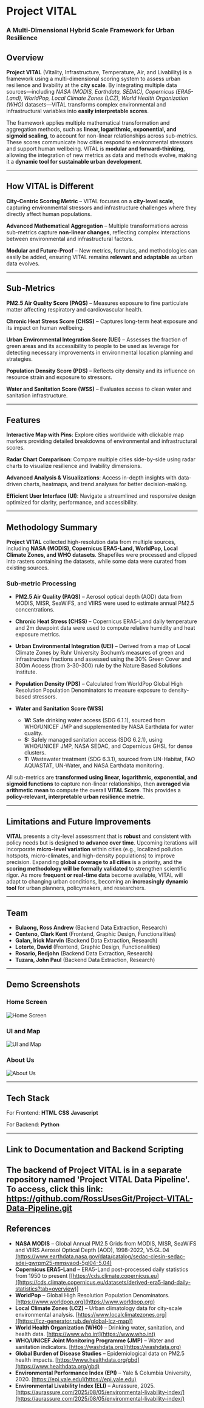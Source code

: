 # Project VITAL
### A Multi-Dimensional Hybrid Scale Framework for Urban Resilience

## Overview
**Project VITAL** (Vitality, Infrastructure, Temperature, Air, and Livability) is a framework using a multi-dimensional scoring system to assess urban resilience and livability at the **city scale**. By integrating multiple data sources—including *NASA (MODIS, Earthdata, SEDAC), Copernicus (ERA5-Land), WorldPop, Local Climate Zones (LCZ), World Health Organization (WHO)* datasets—VITAL transforms complex environmental and infrastructural variables into **easily interpretable scores**.  

The framework applies multiple mathematical transformation and aggregation methods, such as **linear, logarithmic, exponential, and sigmoid scaling**, to account for non-linear relationships across sub-metrics. These scores communicate how cities respond to environmental stressors and support human wellbeing. VITAL is **modular and forward-thinking**, allowing the integration of new metrics as data and methods evolve, making it a **dynamic tool for sustainable urban development**.

---

## How VITAL is Different

**City-Centric Scoring Metric** – VITAL focuses on a **city-level scale**, capturing environmental stressors and infrastructure challenges where they directly affect human populations.  

**Advanced Mathematical Aggregation** – Multiple transformations across sub-metrics capture **non-linear changes**, reflecting complex interactions between environmental and infrastructural factors.  

**Modular and Future-Proof** – New metrics, formulas, and methodologies can easily be added, ensuring VITAL remains **relevant and adaptable** as urban data evolves.  

---

## Sub-Metrics

**PM2.5 Air Quality Score (PAQS)** – Measures exposure to fine particulate matter affecting respiratory and cardiovascular health.  

**Chronic Heat Stress Score (CHSS)** – Captures long-term heat exposure and its impact on human wellbeing.  

**Urban Environmental Integration Score (UEI)** – Assesses the fraction of green areas and its accessibility to people to be used as leverage for detecting necessary improvements in environmental location planning and strategies.  

**Population Density Score (PDS)** – Reflects city density and its influence on resource strain and exposure to stressors.  

**Water and Sanitation Score (WSS)** – Evaluates access to clean water and sanitation infrastructure.

---

## Features
**Interactive Map with Pins**: Explore cities worldwide with clickable map markers providing detailed breakdowns of environmental and infrastructural scores.

**Radar Chart Comparison**: Compare multiple cities side-by-side using radar charts to visualize resilience and livability dimensions.

**Advanced Analysis & Visualizations**: Access in-depth insights with data-driven charts, heatmaps, and trend analyses for better decision-making.

**Efficient User Interface (UI)**: Navigate a streamlined and responsive design optimized for clarity, performance, and accessibility.

---

## Methodology Summary

**Project VITAL** collected high-resolution data from multiple sources, including **NASA (MODIS), Copernicus ERA5-Land, WorldPop, Local Climate Zones, and WHO datasets**. Shapefiles were processed and clipped into rasters containing the datasets, while some data were curated from existing sources.  

### Sub-metric Processing

- **PM2.5 Air Quality (PAQS)** – Aerosol optical depth (AOD) data from MODIS, MISR, SeaWiFS, and VIIRS were used to estimate annual PM2.5 concentrations.  

- **Chronic Heat Stress (CHSS)** – Copernicus ERA5-Land daily temperature and 2m dewpoint data were used to compute relative humidity and heat exposure metrics.  

- **Urban Environmental Integration (UEI)** – Derived from a map of Local Climate Zones by Ruhr University Bochum’s measures of green and infrastructure fractions and assessed using the 30% Green Cover and 300m Access (from 3-30-300) rule by the Nature Based Solutions Institute.

- **Population Density (PDS)** – Calculated from WorldPop Global High Resolution Population Denominators to measure exposure to density-based stressors.  

- **Water and Sanitation Score (WSS)**  
  - **W:** Safe drinking water access (SDG 6.1.1), sourced from WHO/UNICEF JMP and supplemented by NASA Earthdata for water quality.  
  - **S:** Safely managed sanitation access (SDG 6.2.1), using WHO/UNICEF JMP, NASA SEDAC, and Copernicus GHSL for dense clusters.  
  - **T:** Wastewater treatment (SDG 6.3.1), sourced from UN-Habitat, FAO AQUASTAT, UN-Water, and NASA Earthdata monitoring.

All sub-metrics are **transformed using linear, logarithmic, exponential, and sigmoid functions** to capture non-linear relationships, then **averaged via arithmetic mean** to compute the overall **VITAL Score**. This provides a **policy-relevant, interpretable urban resilience metric**.

---

## Limitations and Future Improvements

**VITAL** presents a city-level assessment that is **robust** and consistent with policy needs but is designed to **advance over time**. Upcoming iterations will incorporate **micro-level variation** within cities (e.g., localized pollution hotspots, micro-climates, and high-density populations) to improve precision. Expanding **global coverage to all cities** is a priority, and the **scoring methodology will be formally validated** to strengthen scientific rigor. As more **frequent or real-time data** become available, VITAL will adapt to changing urban conditions, becoming an **increasingly dynamic tool** for urban planners, policymakers, and researchers.

---

## Team

- **Bulaong, Ross Andrew** (Backend Data Extraction, Research)  
- **Centeno, Clark Kent** (Frontend, Graphic Design, Functionalities)  
- **Galan, Irick Marvin** (Backend Data Extraction, Research)  
- **Loterte, David** (Frontend, Graphic Design, Functionalities)  
- **Rosario, Redjohn** (Backend Data Extraction, Research)  
- **Tuzara, John Paul** (Backend Data Extraction, Research)  

---

## Demo Screenshots

### Home Screen
![Home Screen](demo_imgs/homescreen.png)

### UI and Map
![UI and Map](demo_imgs/ui_and_map.png)

### About Us
![About Us](demo_imgs/about_us.png)

---

## Tech Stack

For Frontend:
**HTML**
**CSS**
**Javascript**

For Backend:
**Python**

---
## Link to Documentation and Backend Scripting

The backend of Project VITAL is in a separate repository named 'Project VITAL Data Pipeline'. To access, click this link: https://github.com/RossUsesGit/Project-VITAL-Data-Pipeline.git
---

## References

- **NASA MODIS** – Global Annual PM2.5 Grids from MODIS, MISR, SeaWiFS and VIIRS Aerosol Optical Depth (AOD), 1998-2022, V5.GL.04 [(https://www.earthdata.nasa.gov/data/catalog/sedac-ciesin-sedac-sdei-gwrpm25-mmsvaod-5gl04-5.04)]([https://modis.gsfc.nasa.gov](https://www.earthdata.nasa.gov/data/catalog/sedac-ciesin-sedac-sdei-gwrpm25-mmsvaod-5gl04-5.04))  
- **Copernicus ERA5-Land** – ERA5-Land post-processed daily statistics from 1950 to present [[https://cds.climate.copernicus.eu]([https://cds.climate.copernicus.eu/datasets/derived-era5-land-daily-statistics?tab=overview)]
- **WorldPop** – Global High Resolution Population Denominators. [https://www.worldpop.org](https://www.worldpop.org)  
- **Local Climate Zones (LCZ)** – Urban climatology data for city-scale environmental analysis. [https://www.localclimatezones.org]([https://lcz-generator.rub.de/global-lcz-map])  
- **World Health Organization (WHO)** – Drinking water, sanitation, and health data. [https://www.who.int](https://www.who.int)  
- **WHO/UNICEF Joint Monitoring Programme (JMP)** – Water and sanitation indicators. [https://washdata.org](https://washdata.org)  
- **Global Burden of Disease Studies** – Epidemiological data on PM2.5 health impacts. [https://www.healthdata.org/gbd](https://www.healthdata.org/gbd)  
- **Environmental Performance Index (EPI)** – Yale & Columbia University, 2020. [https://epi.yale.edu](https://epi.yale.edu)  
- **Environmental Livability Index (ELI)** – Aurassure, 2025. [https://aurassure.com/2025/08/05/environmental-livability-index/](https://aurassure.com/2025/08/05/environmental-livability-index/)
